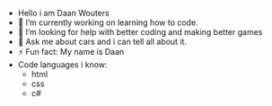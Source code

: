 - Hello i am Daan Wouters
- 🔭 I’m currently working on learning how to code.
- 🤔 I’m looking for help with better coding and making better games
- 💬 Ask me about cars and i can tell all about it.
- ⚡ Fun fact: My name is Daan
- Code languages i know:
  - html
  - css
  - c#
